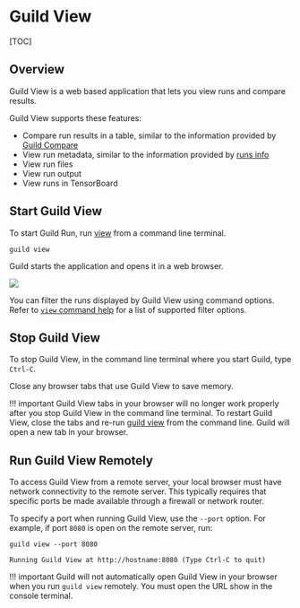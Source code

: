 # Guild View

<!-- TODO

Sections on:

- Comparing runs
- Viewing run info
- Viewing run files
- Viewing and filtering run output
- Using TensorBoard

-->

[TOC]

## Overview

Guild View is a web based application that lets you view runs and
compare results.

Guild View supports these features:

- Compare run results in a table, similar to the information provided
  by [Guild Compare](ref:guild-compare)
- View run metadata, similar to the information provided by [runs
  info](cmd:runs-info)
- View run files
- View run output
- View runs in TensorBoard

## Start Guild View

To start Guild Run, run [view](cmd:view) from a command line terminal.

``` command
guild view
```

Guild starts the application and opens it in a web browser.

![](/assets/img/view-start.png)

You can filter the runs displayed by Guild View using command
options. Refer to [`view` command help](cmd:view) for a list of
supported filter options.

## Stop Guild View

To stop Guild View, in the command line terminal where you start
Guild, type `Ctrl-C`.

Close any browser tabs that use Guild View to save memory.

!!! important
    Guild View tabs in your browser will no longer work
    properly after you stop Guild View in the command line
    terminal. To restart Guild View, close the tabs and re-run [guild
    view](cmd:view) from the command line. Guild will open a new tab
    in your browser.

## Run Guild View Remotely

To access Guild View from a remote server, your local browser must
have network connectivity to the remote server. This typically
requires that specific ports be made available through a firewall or
network router.

To specify a port when running Guild View, use the `--port`
option. For example, if port `8080` is open on the remote server, run:

``` command
guild view --port 8080
```

``` output
Running Guild View at http://hostname:8080 (Type Ctrl-C to quit)
```

!!! important
    Guild will not automatically open Guild View in your
    browser when you run `guild view` remotely. You must open the URL
    show in the console terminal.

